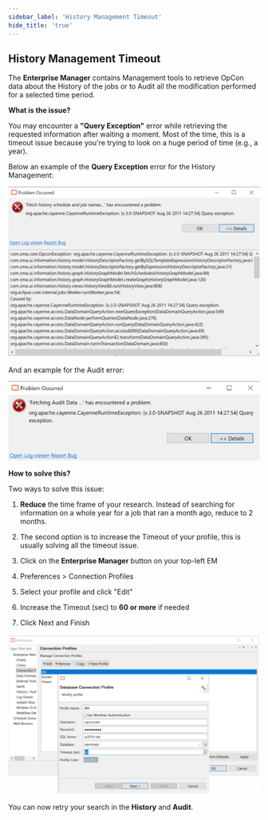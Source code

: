 ```yaml
---
sidebar_label: 'History Management Timeout'
hide_title: 'true'
---
```


## History Management Timeout

The **Enterprise Manager** contains Management tools to retrieve OpCon data about the History of the jobs or to Audit all the modification performed for a selected time period. 

**What is the issue?**

You may encounter a **"Query Exception"** error while retrieving the requested information after waiting a moment. Most of the time, this is a timeout issue because you're trying to look on a huge period of time (e.g., a year). 

Below an example of the **Query Exception** error for the History Management: 

![](../static/img/rtaImage-64.png)

And an example for the Audit error: 

![](../static/img/rtaImage-65.png)

**How to solve this?**

Two ways to solve this issue:

1. **Reduce** the time frame of your research. Instead of searching for information on a whole year for a job that ran a month ago, reduce to 2 months.

2. The second option is to increase the Timeout of your profile, this is usually solving all the timeout issue.  

3. Click on the **Enterprise Manager** button on your top-left EM

4. Preferences > Connection Profiles

5. Select your profile and click "Edit"

6. Increase the Timeout (sec) to **60 or more** if needed

7. Click Next and Finish

![](../static/img/rtaImage-66.png)

You can now retry your search in the **History** and **Audit**. 
